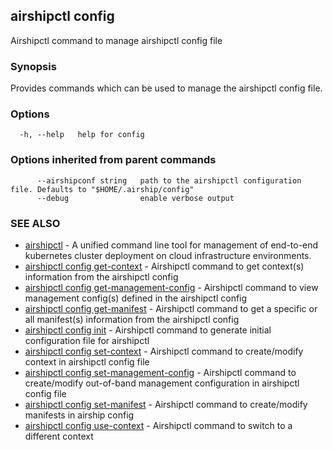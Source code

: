 ## airshipctl config

Airshipctl command to manage airshipctl config file

### Synopsis


Provides commands which can be used to manage the airshipctl config file.


### Options

```
  -h, --help   help for config
```

### Options inherited from parent commands

```
      --airshipconf string   path to the airshipctl configuration file. Defaults to "$HOME/.airship/config"
      --debug                enable verbose output
```

### SEE ALSO

* [airshipctl](airshipctl.md)	 - A unified command line tool for management of end-to-end kubernetes cluster deployment on cloud infrastructure environments.
* [airshipctl config get-context](airshipctl_config_get-context.md)	 - Airshipctl command to get context(s) information from the airshipctl config
* [airshipctl config get-management-config](airshipctl_config_get-management-config.md)	 - Airshipctl command to view management config(s) defined in the airshipctl config
* [airshipctl config get-manifest](airshipctl_config_get-manifest.md)	 - Airshipctl command to get a specific or all manifest(s) information from the airshipctl config
* [airshipctl config init](airshipctl_config_init.md)	 - Airshipctl command to generate initial configuration file for airshipctl
* [airshipctl config set-context](airshipctl_config_set-context.md)	 - Airshipctl command to create/modify context in airshipctl config file
* [airshipctl config set-management-config](airshipctl_config_set-management-config.md)	 - Airshipctl command to create/modify out-of-band management configuration in airshipctl config file
* [airshipctl config set-manifest](airshipctl_config_set-manifest.md)	 - Airshipctl command to create/modify manifests in airship config
* [airshipctl config use-context](airshipctl_config_use-context.md)	 - Airshipctl command to switch to a different context

